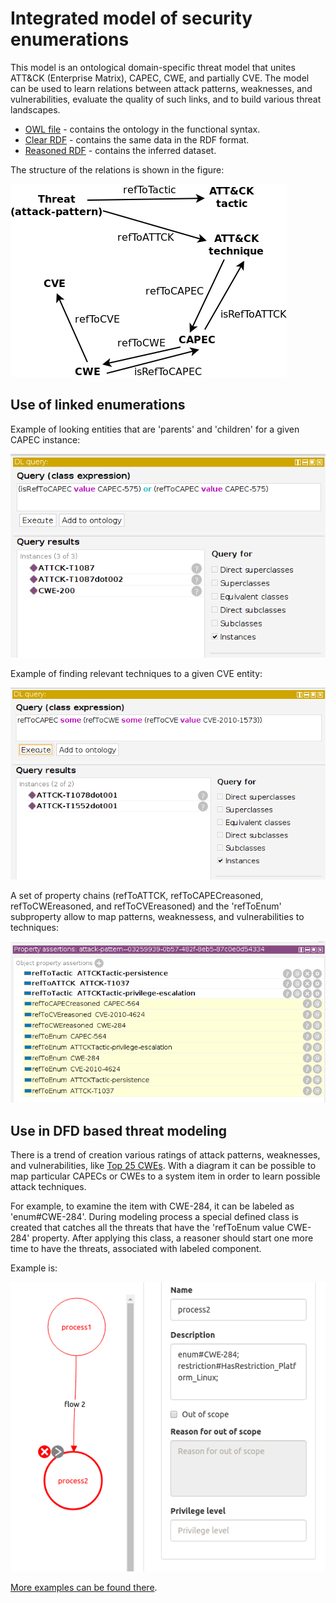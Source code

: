 
# Integrated model of security enumerations

This model is an ontological domain-specific threat model
that unites ATT&CK (Enterprise Matrix), CAPEC, CWE, and partially CVE.
The model can be used to learn relations between attack patterns, weaknesses, and vulnerabilities, 
evaluate the quality of such links, and to build various threat landscapes.

* [OWL file](../OdTMIntegratedModel.owl) - contains the ontology in the functional syntax.
* [Clear RDF](../applications/generateIM/ttl/OdTMIntegratedModel.ttl) - contains the same data in the RDF format.
* [Reasoned RDF](../applications/generateIM/ttl/OdTMIntegratedModel_filled.ttl) - contains the inferred dataset.

The structure of the relations is shown in the figure:

![im_concepts](im_concepts.png)


## Use of linked enumerations

Example of looking entities that are 'parents' and 'children' for a given CAPEC instance:

![im_example1](im_example1.png)

Example of finding relevant techniques to a given CVE entity:

![im_example2](im_example2.png)

A set of property chains (refToATTCK, refToCAPECreasoned, refToCWEreasoned, and refToCVEreasoned) 
and the 'refToEnum' subproperty allow to map patterns, weaknessess, and vulnerabilities to techniques:

![im_example3](im_example3.png)


## Use in DFD based threat modeling 

There is a trend of creation various ratings of attack patterns, weaknesses, and vulnerabilities, 
like [Top 25 CWEs](https://cwe.mitre.org/top25/). 
With a diagram it can be possible to map particular CAPECs or CWEs to a system item in order 
to learn possible attack techniques. 

For example, to examine the item with CWE-284, it can be labeled as 'enum#CWE-284'. 
During modeling process a special defined class is created that catches all the threats 
that have the 'refToEnum value CWE-284' property.
After applying this class, a reasoner should start one more time to have the threats, 
associated with labeled component.

Example is:

![im_example4](im_example4.png)

[More examples can be found there](../applications/generateIM/cases/).



